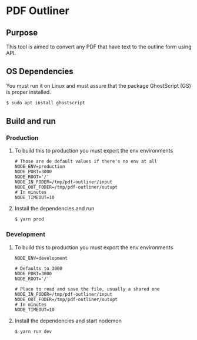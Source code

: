 # PDF Outliner

## Purpose

This tool is aimed to convert any PDF that have text to the outline form using API.

## OS Dependencies

You must run it on Linux and must assure that the package GhostScript (GS) is proper installed.
```bash
$ sudo apt install ghostscript
```

## Build and run

### Production

1. To build this to production you must export the env environments
    ```dotenv
    # Those are de default values if there's no env at all
    NODE_ENV=production
    NODE_PORT=3000
    NODE_ROOT='/'
    NODE_IN_FODER=/tmp/pdf-outliner/input
    NODE_OUT_FODER=/tmp/pdf-outliner/outupt
    # In minutes
    NODE_TIMEOUT=10
    ```

2. Install the dependencies and run
    ```bash
    $ yarn prod
    ```

### Development
1. To build this to production you must export the env environments
    ```dotenv
    NODE_ENV=development

    # Defaults to 3000
    NODE_PORT=3000
    NODE_ROOT='/'

    # Place to read and save the file, usually a shared one
    NODE_IN_FODER=/tmp/pdf-outliner/input
    NODE_OUT_FODER=/tmp/pdf-outliner/outupt
    # In minutes
    NODE_TIMEOUT=10
    ```

2. Install the dependencies and start nodemon
    ```bash
    $ yarn run dev
    ```
